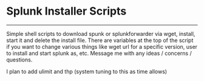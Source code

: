# Splunk Installer Scripts
---
Simple shell scripts to download spunk or splunkforwarder via wget, install, start it and delete the install file. There are variables at the top of the script if you want to change various things like wget url for a specific version, user to install and start splunk as, etc. Message me with any ideas / concerns / questions.


I plan to add ulimit and thp (system tuning to this as time allows)
